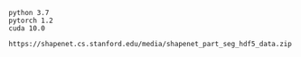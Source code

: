 

```
python 3.7
pytorch 1.2
cuda 10.0
```

```
https://shapenet.cs.stanford.edu/media/shapenet_part_seg_hdf5_data.zip
```



